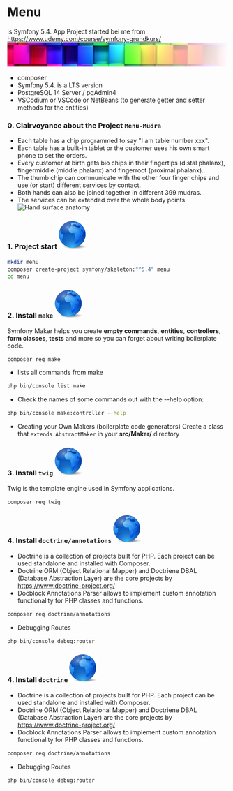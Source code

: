 # Menu 
is Symfony 5.4. App Project started bei me from https://www.udemy.com/course/symfony-grundkurs/
![](public/img/logo.png)
* composer
* Symfony 5.4. is a LTS version
* PostgreSQL 14 Server / pgAdmin4
* VSCodium or VSCode or NetBeans (to generate getter and setter methods for the entities)

### 0. Clairvoyance about the Project ```Menu-Mudra```

* Each table has a chip programmed to say "I am table number xxx".
* Each table has a built-in tablet or the customer uses his own smart phone to set the orders.
* Every customer at birth gets bio chips in their fingertips (distal phalanx), fingermiddle (middle phalanx) and fingerroot (proximal phalanx)...
* The thumb chip can communicate with the other four finger chips and use (or start) different services by contact.
* Both hands can also be joined together in different 399 mudras.
* The services can be extended over the whole body points
![Hand surface anatomy](https://cdn.vectorstock.com/i/1000x1000/55/32/hand-surface-anatomy-vector-4125532.webp)


### 1. Project start <a href="https://symfony.com/doc/current/setup.html#creating-symfony-applications"><img src="public/img/globe.png" alt="kugel" width="64"></a>
```bash
mkdir menu
composer create-project symfony/skeleton:"^5.4" menu
cd menu  
```

### 2. Install ```make``` <a href="https://symfony.com/bundles/SymfonyMakerBundle/current/index.html"><img src="public/img/globe.png" alt="kugel" width="64"></a>

Symfony Maker helps you create **empty commands**, **entities**, **controllers**, **form classes**, **tests** and more so you can forget about writing boilerplate code.

```bash
composer req make
```

* lists all commands from make

```bash
php bin/console list make
```

* Check the names of some commands out with the --help option:

```bash
php bin/console make:controller --help
```

* Creating your Own Makers (boilerplate code generators)
Create a class that ```extends AbstractMaker``` in your **src/Maker/** directory

### 3. Install ```twig``` <a href="https://symfony.com/doc/current/reference/twig_reference.html"><img src="public/img/globe.png" alt="kugel" width="64"></a>

Twig is the template engine used in Symfony applications. 

```bash
composer req twig
```


### 4. Install ```doctrine/annotations``` <a href="https://www.doctrine-project.org/projects/annotations.html"><img src="public/img/globe.png" alt="kugel" width="64"></a>
- Doctrine is a collection of projects built for PHP. Each project can be used standalone and installed with Composer.
- Doctrine ORM (Object Relational Mapper) and Doctriene DBAL (Database Abstraction Layer) are the core projects by https://www.doctrine-project.org/
- Docblock Annotations Parser allows to implement custom annotation functionality for PHP classes and functions.

```bash
composer req doctrine/annotations
```

* Debugging Routes

```bash
php bin/console debug:router
```

### 4. Install ```doctrine``` <a href="https://www.doctrine-project.org/projects/annotations.html"><img src="public/img/globe.png" alt="kugel" width="64"></a>
- Doctrine is a collection of projects built for PHP. Each project can be used standalone and installed with Composer.
- Doctrine ORM (Object Relational Mapper) and Doctriene DBAL (Database Abstraction Layer) are the core projects by https://www.doctrine-project.org/
- Docblock Annotations Parser allows to implement custom annotation functionality for PHP classes and functions.

```bash
composer req doctrine/annotations
```

* Debugging Routes

```bash
php bin/console debug:router
```